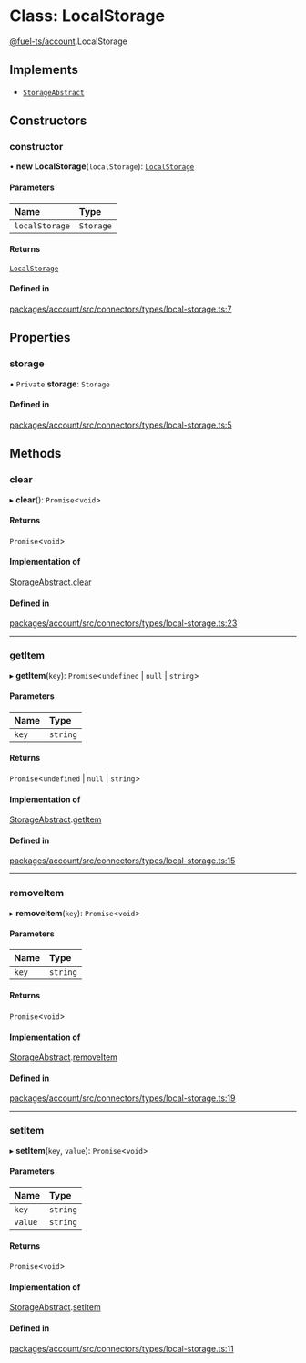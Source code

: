 # Class: LocalStorage

[@fuel-ts/account](/api/Account/index.md).LocalStorage

## Implements

- [`StorageAbstract`](/api/Account/StorageAbstract.md)

## Constructors

### constructor

• **new LocalStorage**(`localStorage`): [`LocalStorage`](/api/Account/LocalStorage.md)

#### Parameters

| Name | Type |
| :------ | :------ |
| `localStorage` | `Storage` |

#### Returns

[`LocalStorage`](/api/Account/LocalStorage.md)

#### Defined in

[packages/account/src/connectors/types/local-storage.ts:7](https://github.com/FuelLabs/fuels-ts/blob/2fe6268581a473148906a6d274886d93d7b1f290/packages/account/src/connectors/types/local-storage.ts#L7)

## Properties

### storage

• `Private` **storage**: `Storage`

#### Defined in

[packages/account/src/connectors/types/local-storage.ts:5](https://github.com/FuelLabs/fuels-ts/blob/2fe6268581a473148906a6d274886d93d7b1f290/packages/account/src/connectors/types/local-storage.ts#L5)

## Methods

### clear

▸ **clear**(): `Promise`&lt;`void`\>

#### Returns

`Promise`&lt;`void`\>

#### Implementation of

[StorageAbstract](/api/Account/StorageAbstract.md).[clear](/api/Account/StorageAbstract.md#clear)

#### Defined in

[packages/account/src/connectors/types/local-storage.ts:23](https://github.com/FuelLabs/fuels-ts/blob/2fe6268581a473148906a6d274886d93d7b1f290/packages/account/src/connectors/types/local-storage.ts#L23)

___

### getItem

▸ **getItem**(`key`): `Promise`&lt;`undefined` \| ``null`` \| `string`\>

#### Parameters

| Name | Type |
| :------ | :------ |
| `key` | `string` |

#### Returns

`Promise`&lt;`undefined` \| ``null`` \| `string`\>

#### Implementation of

[StorageAbstract](/api/Account/StorageAbstract.md).[getItem](/api/Account/StorageAbstract.md#getitem)

#### Defined in

[packages/account/src/connectors/types/local-storage.ts:15](https://github.com/FuelLabs/fuels-ts/blob/2fe6268581a473148906a6d274886d93d7b1f290/packages/account/src/connectors/types/local-storage.ts#L15)

___

### removeItem

▸ **removeItem**(`key`): `Promise`&lt;`void`\>

#### Parameters

| Name | Type |
| :------ | :------ |
| `key` | `string` |

#### Returns

`Promise`&lt;`void`\>

#### Implementation of

[StorageAbstract](/api/Account/StorageAbstract.md).[removeItem](/api/Account/StorageAbstract.md#removeitem)

#### Defined in

[packages/account/src/connectors/types/local-storage.ts:19](https://github.com/FuelLabs/fuels-ts/blob/2fe6268581a473148906a6d274886d93d7b1f290/packages/account/src/connectors/types/local-storage.ts#L19)

___

### setItem

▸ **setItem**(`key`, `value`): `Promise`&lt;`void`\>

#### Parameters

| Name | Type |
| :------ | :------ |
| `key` | `string` |
| `value` | `string` |

#### Returns

`Promise`&lt;`void`\>

#### Implementation of

[StorageAbstract](/api/Account/StorageAbstract.md).[setItem](/api/Account/StorageAbstract.md#setitem)

#### Defined in

[packages/account/src/connectors/types/local-storage.ts:11](https://github.com/FuelLabs/fuels-ts/blob/2fe6268581a473148906a6d274886d93d7b1f290/packages/account/src/connectors/types/local-storage.ts#L11)
